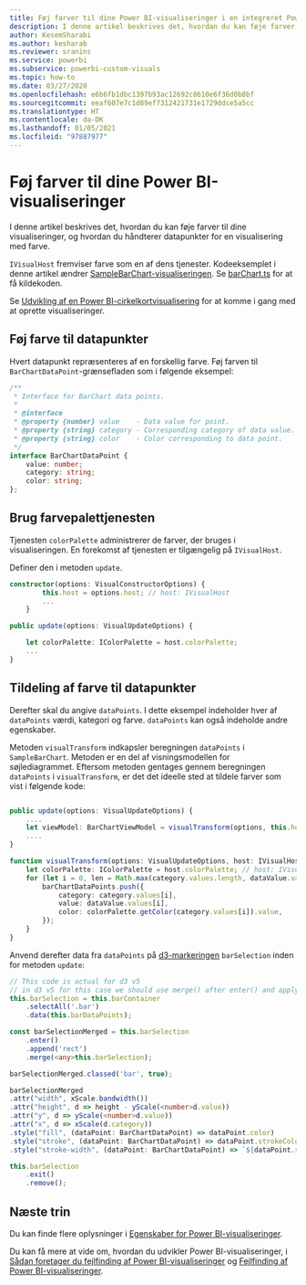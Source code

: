 ```yaml
---
title: Føj farver til dine Power BI-visualiseringer i en integreret Power BI-analyse for at få bedre integreret BI-indsigt
description: I denne artikel beskrives det, hvordan du kan føje farver til dine Power BI-visualiseringer, og hvordan du håndterer datapunkter for en visualisering med farve. Aktivér bedre integreret BI-indsigt ved hjælp af Power BI-integreret analyse.
author: KesemSharabi
ms.author: kesharab
ms.reviewer: sranins
ms.service: powerbi
ms.subservice: powerbi-custom-visuals
ms.topic: how-to
ms.date: 03/27/2020
ms.openlocfilehash: e6b6fb1dbc1397b93ac12692c8610e6f36d0b8bf
ms.sourcegitcommit: eeaf607e7c1d89ef7312421731e1729ddce5a5cc
ms.translationtype: HT
ms.contentlocale: da-DK
ms.lasthandoff: 01/05/2021
ms.locfileid: "97887977"
---
```

# <a name="add-colors-to-your-power-bi-visuals"></a>Føj farver til dine Power BI-visualiseringer

I denne artikel beskrives det, hvordan du kan føje farver til dine visualiseringer, og hvordan du håndterer datapunkter for en visualisering med farve.

`IVisualHost` fremviser farve som en af dens tjenester.
Kodeeksemplet i denne artikel ændrer [SampleBarChart-visualiseringen](https://github.com/microsoft/PowerBI-visuals-sampleBarChart).
Se [barChart.ts](https://github.com/microsoft/PowerBI-visuals-sampleBarChart/blob/master/src/barChart.ts) for at få kildekoden.

Se [Udvikling af en Power BI-cirkelkortvisualisering](develop-circle-card.md) for at komme i gang med at oprette visualiseringer.

## <a name="add-color-to-data-points"></a>Føj farve til datapunkter

Hvert datapunkt repræsenteres af en forskellig farve.
Føj farven til `BarChartDataPoint`-grænsefladen som i følgende eksempel:

```typescript
/**
 * Interface for BarChart data points.
 *
 * @interface
 * @property {number} value    - Data value for point.
 * @property {string} category - Corresponding category of data value.
 * @property {string} color    - Color corresponding to data point.
 */
interface BarChartDataPoint {
    value: number;
    category: string;
    color: string;
};
```

## <a name="use-the-color-palette-service"></a>Brug farvepalettjenesten

Tjenesten `colorPalette` administrerer de farver, der bruges i visualiseringen.
En forekomst af tjenesten er tilgængelig på `IVisualHost`.

Definer den i metoden `update`.

```typescript
constructor(options: VisualConstructorOptions) {
        this.host = options.host; // host: IVisualHost
        ...
    }

public update(options: VisualUpdateOptions) {

    let colorPalette: IColorPalette = host.colorPalette;
    ...
}
```

## <a name="assigning-color-to-data-points"></a>Tildeling af farve til datapunkter

Derefter skal du angive `dataPoints`.
I dette eksempel indeholder hver af `dataPoints` værdi, kategori og farve.
`dataPoints` kan også indeholde andre egenskaber.

Metoden `visualTransform` indkapsler beregningen `dataPoints` i `SampleBarChart`.
Metoden er en del af visningsmodellen for søjlediagrammet.
Eftersom metoden gentages gennem beregningen `dataPoints` i `visualTransform`, er det det ideelle sted at tildele farver som vist i følgende kode:

```typescript

public update(options: VisualUpdateOptions) {
    ....
    let viewModel: BarChartViewModel = visualTransform(options, this.host);
    ....
}

function visualTransform(options: VisualUpdateOptions, host: IVisualHost): BarChartViewModel {
    let colorPalette: IColorPalette = host.colorPalette; // host: IVisualHost
    for (let i = 0, len = Math.max(category.values.length, dataValue.values.length); i < len; i++) {
        barChartDataPoints.push({
            category: category.values[i],
            value: dataValue.values[i],
            color: colorPalette.getColor(category.values[i]).value,
        });
    }
}
```

Anvend derefter data fra `dataPoints` på [d3-markeringen](https://d3js.org/) `barSelection` inden for metoden `update`:

```typescript
// This code is actual for d3 v5
// in d3 v5 for this case we should use merge() after enter() and apply changes on barSelectionMerged
this.barSelection = this.barContainer
    .selectAll('.bar')
    .data(this.barDataPoints);

const barSelectionMerged = this.barSelection
    .enter()
    .append('rect')
    .merge(<any>this.barSelection);

barSelectionMerged.classed('bar', true);

barSelectionMerged
.attr("width", xScale.bandwidth())
.attr("height", d => height - yScale(<number>d.value))
.attr("y", d => yScale(<number>d.value))
.attr("x", d => xScale(d.category))
.style("fill", (dataPoint: BarChartDataPoint) => dataPoint.color)
.style("stroke", (dataPoint: BarChartDataPoint) => dataPoint.strokeColor)
.style("stroke-width", (dataPoint: BarChartDataPoint) => `${dataPoint.strokeWidth}px`);

this.barSelection
    .exit()
    .remove();
```

## <a name="next-steps"></a>Næste trin

Du kan finde flere oplysninger i [Egenskaber for Power BI-visualiseringer](capabilities.md).

Du kan få mere at vide om, hvordan du udvikler Power BI-visualiseringer, i [Sådan foretager du fejlfinding af Power BI-visualiseringer](visuals-how-to-debug.md) og [Fejlfinding af Power BI-visualiseringer](power-bi-custom-visuals-troubleshoot.md).
